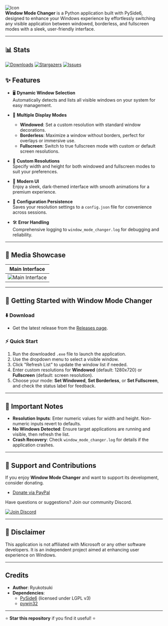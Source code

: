 ![Icon](https://github.com/user-attachments/assets/d3a2b209-f742-4693-9236-3ff4cf0e219a)  
**Window Mode Changer** is a Python application built with PySide6, designed to enhance your Windows experience by effortlessly switching any visible application between windowed, borderless, and fullscreen modes with a sleek, user-friendly interface.

---
## 📊 **Stats**
[![Downloads][downloads-shield]][downloads-url]
[![Stargazers][stars-shield]][stars-url]
[![Issues][issues-shield]][issues-url]

## ✨ **Features**
- 🖥️ **Dynamic Window Selection**  
  Automatically detects and lists all visible windows on your system for easy management.

- 🔳 **Multiple Display Modes**  
  - **Windowed**: Set a custom resolution with standard window decorations.  
  - **Borderless**: Maximize a window without borders, perfect for overlays or immersive use.  
  - **Fullscreen**: Switch to true fullscreen mode with custom or default screen resolutions.

- 📏 **Custom Resolutions**  
  Specify width and height for both windowed and fullscreen modes to suit your preferences.

- 🎨 **Modern UI**  
  Enjoy a sleek, dark-themed interface with smooth animations for a premium experience.

- 💾 **Configuration Persistence**  
  Saves your resolution settings to a `config.json` file for convenience across sessions.

- 🛠️ **Error Handling**  
  Comprehensive logging to `window_mode_changer.log` for debugging and reliability.

---

## 📸 **Media Showcase**  

| Main Interface |  
|----------------|  
| ![Main Interface](https://github.com/user-attachments/assets/d6faa034-a9e1-453e-8892-f8d10a22effe) |

---

## 🚀 **Getting Started with Window Mode Changer**

### ⬇️ **Download**  
- Get the latest release from the [Releases page](https://github.com/Ryukotsuki/WindowModeChanger/releases).  

### ⚡ **Quick Start**  
1. Run the downloaded `.exe` file to launch the application.  
2. Use the dropdown menu to select a visible window.  
3. Click "Refresh List" to update the window list if needed.  
4. Enter custom resolutions for **Windowed** (default: 1280x720) or **Fullscreen** (default: screen resolution).  
5. Choose your mode: **Set Windowed**, **Set Borderless**, or **Set Fullscreen**, and check the status label for feedback.

---

## 📝 **Important Notes**  
- **Resolution Inputs**: Enter numeric values for width and height. Non-numeric inputs revert to defaults.  
- **No Windows Detected**: Ensure target applications are running and visible, then refresh the list.  
- **Crash Recovery**: Check `window_mode_changer.log` for details if the application crashes.

---

## 💖 **Support and Contributions**  
If you enjoy **Window Mode Changer** and want to support its development, consider donating.  
- [Donate via PayPal](https://paypal.me/Ryukotsuki?country.x=US&locale.x=en_US)  

Have questions or suggestions? Join our community Discord.  

[![Join Discord](https://github.com/user-attachments/assets/09fb5822-5e82-431b-b9cc-bbd4111ba48b)](https://discord.gg/HdfjKbPNc9)

---

## 📜 **Disclaimer**  
This application is not affiliated with Microsoft or any other software developers. It is an independent project aimed at enhancing user experience on Windows.

---

## Credits  
- **Author**: Ryukotsuki  
- **Dependencies**:  
  - [PySide6](https://pypi.org/project/PySide6/) (licensed under LGPL v3)  
  - [pywin32](https://pypi.org/project/pywin32/)

---

⭐ **Star this repository** if you find it useful! ⭐

[downloads-shield]: https://img.shields.io/github/downloads/Ryukotsuki/WindowModeChanger/total?style=for-the-badge  
[downloads-url]: https://github.com/Ryukotsuki/WindowModeChanger/releases  
[stars-shield]: https://img.shields.io/github/stars/Ryukotsuki/WindowModeChanger.svg?style=for-the-badge  
[stars-url]: https://github.com/Ryukotsuki/WindowModeChanger/stargazers  
[issues-shield]: https://img.shields.io/github/issues/Ryukotsuki/WindowModeChanger.svg?style=for-the-badge  
[issues-url]: https://github.com/Ryukotsuki/WindowModeChanger/issues
